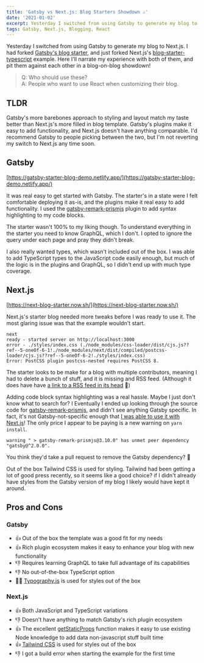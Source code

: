 ```yaml
---
title: 'Gatsby vs Next.js: Blog Starters Showdown ⚔️'
date: '2021-01-02'
excerpt: Yesterday I switched from using Gatsby to generate my blog to Next.js. ... Here I'll narrate my experience with both of them, and pit them against each other in a blog-on-blog showdown!
tags: Gatsby, Next.js, Blogging, React
---
```


Yesterday I switched from using Gatsby to generate my blog to Next.js. I had forked [Gatsby's blog starter](https://github.com/gatsbyjs/gatsby-starter-blog), and just forked Next.js's [blog-starter-typescript](https://github.com/vercel/next.js/tree/canary/examples/blog-starter-typescript) example. Here I'll narrate my experience with both of them, and pit them against each other in a blog-on-blog showdown!

> Q: Who should use these?
> <br/>
> A: People who want to use React when customizing their blog.

## TLDR

Gatsby's more barebones approach to styling and layout match my taste better than Next.js's more filled in blog template. Gatsby's plugins make it easy to add functionality, and Next.js doesn't have anything comparable. I'd recommend Gatsby to people picking between the two, but I'm not reverting my switch to Next.js any time soon.

## Gatsby

[https://gatsby-starter-blog-demo.netlify.app/](https://gatsby-starter-blog-demo.netlify.app/)

It was real easy to get started with Gatsby. The starter's in a state were I felt comfortable deploying it as-is, and the plugins make it real easy to add functionality. I used the [gatsby-remark-prismjs](https://www.gatsbyjs.com/plugins/gatsby-remark-prismjs/?=prismjs) plugin to add syntax highlighting to my code blocks.

The starter wasn't 100% to my liking though. To understand everything in the starter you need to know GraphQL, which I don't. I opted to ignore the query under each page and pray they didn't break.

I also really wanted types, which wasn't included out of the box. I was able to add TypeScript types to the JavaScript code easily enough, but much of the logic is in the plugins and GraphQL, so I didn't end up with much type coverage.

## Next.js

[https://next-blog-starter.now.sh/](https://next-blog-starter.now.sh/)

Next.js's starter blog needed more tweaks before I was ready to use it. The most glaring issue was that the example wouldn't start.

```
next
ready - started server on http://localhost:3000
error - ./styles/index.css (./node_modules/css-loader/dist/cjs.js??ref--5-oneOf-6-1!./node_modules/next/dist/compiled/postcss-loader/cjs.js??ref--5-oneOf-6-2!./styles/index.css)
Error: PostCSS plugin postcss-nested requires PostCSS 8.
```

The starter looks to be make for a blog with multiple contributors, meaning I had to delete a bunch of stuff, and it is missing and RSS feed. (Although it does have have [a link to a RSS feed in its head](https://github.com/vercel/next.js/blob/85bd4a9ccba6def894f01df3fa9ef2f4e2e05d99/examples/blog-starter-typescript/components/meta.tsx#L34) 🤔)

Adding code block syntax highlighting was a real hassle. Maybe I just don't know what to search for? I Eventually I ended up looking through [t](https://github.com/gatsbyjs/gatsby/tree/master/packages/gatsby-remark-prismjs)he source code for [gatsby-remark-prismjs](https://www.gatsbyjs.com/plugins/gatsby-remark-prismjs/?=prismjs), and didn't see anything Gatsby specific. In fact, it's not Gatsby-not-specific enough that [I was able to use it with Next.js](https://github.com/maxburs/blog/blob/ae76c5e772325c513db474e93ef78251377a0825/lib/markdownToHtml.ts)! The only price I appear to be paying is a new warning on `yarn install`.

```
warning " > gatsby-remark-prismjs@3.10.0" has unmet peer dependency "gatsby@^2.0.0".
```

You think they'd take a pull request to remove the Gatsby dependency? 🤔

Out of the box Tailwind CSS is used for styling. Tailwind had been getting a lot of good press recently, so it seems like a good choice? if I didn't already have styles from the Gatsby version of my blog I likely would have kept it around.

## Pros and Cons

### Gatsby

- 👍 Out of the box the template was a good fit for my needs
- 👍 Rich plugin ecosystem makes it easy to enhance your blog with new functionality
- 👎 Requires learning GraphQL to take full advantage of its capabilities
- 👎 No out-of-the-box TypeScript option
- 🤷‍♂️ [Typography.js](https://github.com/kyleamathews/typography.js/) is used for styles out of the box

### Next.js

- 👍 Both JavaScript and TypeScript variations
- 👎 Doesn't have anything to match Gatsby's rich plugin ecosystem
- 👍 The excellent [getStaticProps](https://nextjs.org/docs/basic-features/data-fetching#getstaticprops-static-generation) function makes it easy to use existing Node knowledge to add data non-javascript stuff built time
- 👍 [Tailwind CSS](https://www.tailwindapp.com/) is used for styles out of the box
- 👎 I got a build error when starting the example for the first time
